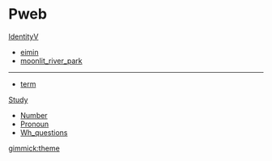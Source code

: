 # Pweb

<!-- [About]()

  * [このWikiについて](about.md) -->

[IdentityV]()

  * [eimin](identityV.md)
  * [moonlit_river_park](moonlit_river_park.md)
  - - - -
  * [term](demo/sample.html)

[Study]()

  * [Number](number.md)
  * [Pronoun](pronoun.md)
  * [Wh_questions](wh_questions.md)

<!-- [Contact](contact.md) -->

<!-- [gimmick:themechooser](Choose theme) -->
<!-- [gimmick:theme (inverse: true)](flatly) -->
[gimmick:theme](bootstrap)